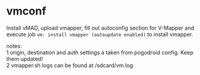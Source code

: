 
# vmconf

Install vMAD, upload vmapper, fill out autoconfig section for V-Mapper and execute job ``vm: install vmapper (autoupdate enabled)`` to install vmapper.<BR>

notes:<BR>
1 origin, destination and auth settings a taken from pogodroid config. Keep them updated!<BR>
2 vmapper.sh logs can be found at /sdcard/vm.log<BR>

